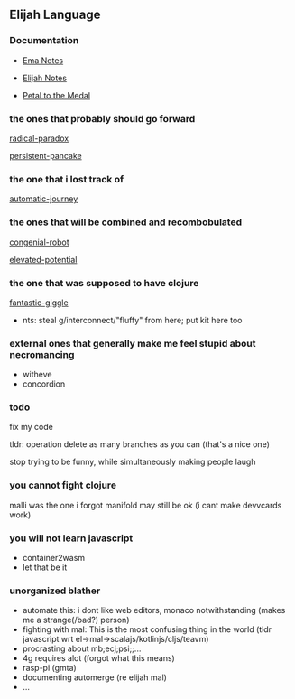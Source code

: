## Elijah Language

### Documentation

* [Ema Notes](https://elijah-team.github.io/ema-notes)

* [Elijah Notes](https://elijah-team.github.io/elijah-notes/)

* [Petal to the Medal](https://elijah-team.github.io/petal-to-the-medal/)

### the ones that probably should go forward

[radical-paradox](https://github.com/elijah-team/radical-paradox)

[persistent-pancake](https://github.com/elijah-team/persistent-pancake)

### the one that i lost track of

[automatic-journey](https://github.com/elijah-tng/radical-paradox2)

### the ones that will be combined and recombobulated

[congenial-robot](https://github.com/elijah-team/congenial-robot)

[elevated-potential](https://github.com/elijah-team/elevated-potential)

### the one that was supposed to have clojure

[fantastic-giggle](https://github.com/elijah-team/fantastic-giggle)

- nts: steal g/interconnect/"fluffy" from here; put kit here too

### external ones that generally make me feel stupid about necromancing 

- witheve
- concordion 

### todo 

fix my code

tldr: operation delete as many branches as you can (that's a nice one)

stop trying to be funny, while simultaneously making people laugh

### you cannot fight clojure

malli was the one i forgot
manifold may still be ok
(i cant make devvcards work)

### you will not learn javascript

- container2wasm
- let that be it

### unorganized blather

- automate this: i dont like web editors, monaco notwithstanding (makes me a strange(/bad?) person)
- fighting with mal: This is the most confusing thing in the world (tldr javascript wrt el->mal->scalajs/kotlinjs/cljs/teavm)
- procrasting about mb;ecj;psi;;...
- 4g requires alot (forgot what this means)
- rasp-pi (gmta)
- documenting automerge (re elijah mal)
- ...

